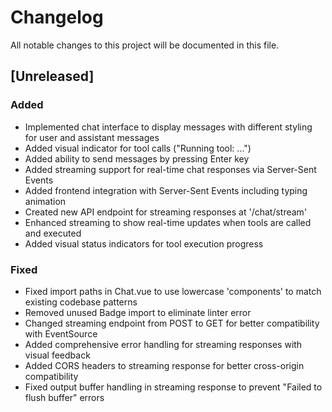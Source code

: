 # Changelog

All notable changes to this project will be documented in this file.

## [Unreleased]

### Added
- Implemented chat interface to display messages with different styling for user and assistant messages
- Added visual indicator for tool calls ("Running tool: ...")
- Added ability to send messages by pressing Enter key
- Added streaming support for real-time chat responses via Server-Sent Events
- Added frontend integration with Server-Sent Events including typing animation
- Created new API endpoint for streaming responses at '/chat/stream'
- Enhanced streaming to show real-time updates when tools are called and executed
- Added visual status indicators for tool execution progress

### Fixed
- Fixed import paths in Chat.vue to use lowercase 'components' to match existing codebase patterns
- Removed unused Badge import to eliminate linter error 
- Changed streaming endpoint from POST to GET for better compatibility with EventSource
- Added comprehensive error handling for streaming responses with visual feedback
- Added CORS headers to streaming response for better cross-origin compatibility
- Fixed output buffer handling in streaming response to prevent "Failed to flush buffer" errors 